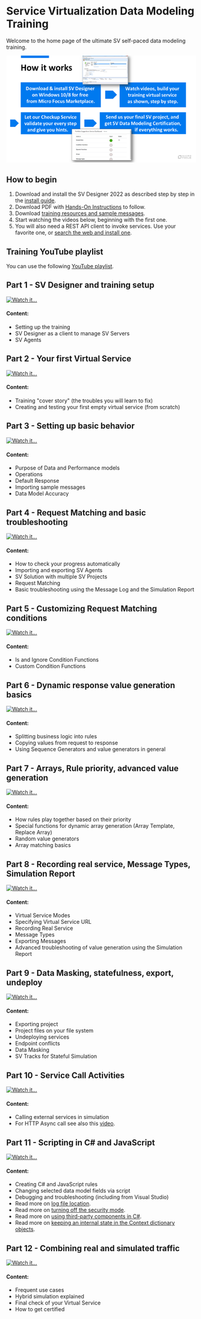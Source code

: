 
# Service Virtualization Data Modeling Training

Welcome to the home page of the ultimate SV self-paced data modeling training. 

![How it works](Resources/how-it-works.png)

## How to begin
1) Download and install the SV Designer 2022 as described step by step in the [install guide](/Install%20SV%20Designer.md).
2) Download PDF with [Hands-On Instructions](https://github.com/MicroFocus/sv-trainings/raw/main/Resources/SV%20Training%20-%20Hands%20On%202022.pdf) to follow.
3) Download [training resources and sample messages](https://github.com/MicroFocus/sv-trainings/raw/main/Resources/Training.zip).
4) Start watching the videos below, beginning with the first one.
5) You will also need a REST API client to invoke services. Use your favorite one, or [search the web and install one](https://www.google.com/search?q=rest+api+client).

## Training YouTube playlist
You can use the following [YouTube playlist](https://www.youtube.com/playlist?list=PLLkt3dLab1_Wu_Q_IatdF5fmE80vYsCAl).

## Part 1 - SV Designer and training setup 
[![Watch it...](https://img.youtube.com/vi/F0wKUiWvMmg/mqdefault.jpg)](https://youtu.be/F0wKUiWvMmg)
#### Content:
- Setting up the training
- SV Designer as a client to manage SV Servers
- SV Agents

## Part 2 - Your first Virtual Service 
[![Watch it...](https://img.youtube.com/vi/oeZ9gr7JnIc/mqdefault.jpg)](https://youtu.be/oeZ9gr7JnIc)
#### Content:
- Training "cover story" (the troubles you will learn to fix)
- Creating and testing your first empty virtual service (from scratch)

## Part 3 - Setting up basic behavior
[![Watch it...](https://img.youtube.com/vi/vepnZNQj198/mqdefault.jpg)](https://youtu.be/vepnZNQj198)
#### Content:
- Purpose of Data and Performance models
- Operations
- Default Response
- Importing sample messages
- Data Model Accuracy

## Part 4 - Request Matching and basic troubleshooting
[![Watch it...](https://img.youtube.com/vi/DwRfz_Rg6t0/mqdefault.jpg)](https://youtu.be/DwRfz_Rg6t0)
#### Content:
- How to check your progress automatically
- Importing and exporting SV Agents
- SV Solution with multiple SV Projects
- Request Matching
- Basic troubleshooting using the Message Log and the Simulation Report

## Part 5 - Customizing Request Matching conditions
[![Watch it...](https://img.youtube.com/vi/nPXhmsVgRJE/mqdefault.jpg)](https://youtu.be/nPXhmsVgRJE)
#### Content:
- Is and Ignore Condition Functions
- Custom Condition Functions

## Part 6 - Dynamic response value generation basics
[![Watch it...](https://img.youtube.com/vi/H_LGmvBTymc/mqdefault.jpg)](https://youtu.be/H_LGmvBTymc)
#### Content:
- Splitting business logic into rules
- Copying values from request to response
- Using Sequence Generators and value generators in general

## Part 7 - Arrays, Rule priority, advanced value generation
[![Watch it...](https://img.youtube.com/vi/p5Mj5zCFBSw/mqdefault.jpg)](https://youtu.be/p5Mj5zCFBSw)
#### Content:
- How rules play together based on their priority
- Special functions for dynamic array generation (Array Template, Replace Array)
- Random value generators
- Array matching basics

## Part 8 - Recording real service, Message Types, Simulation Report
[![Watch it...](https://img.youtube.com/vi/kRg3VHBL77U/mqdefault.jpg)](https://youtu.be/kRg3VHBL77U)
#### Content:
- Virtual Service Modes
- Specifying Virtual Service URL
- Recording Real Service
- Message Types
- Exporting Messages
- Advanced troubleshooting of value generation using the Simulation Report

## Part 9 - Data Masking, statefulness, export, undeploy
[![Watch it...](https://img.youtube.com/vi/3w7JrsFpep8/mqdefault.jpg)](https://youtu.be/3w7JrsFpep8)
#### Content:
- Exporting project
- Project files on your file system
- Undeploying services
- Endpoint conflicts
- Data Masking
- SV Tracks for Stateful Simulation

## Part 10 - Service Call Activities
[![Watch it...](https://img.youtube.com/vi/gcj12ExJWY4/mqdefault.jpg)](https://youtu.be/gcj12ExJWY4)
#### Content:
- Calling external services in simulation
- For HTTP Async call see also this [video](https://youtu.be/45iNyM5EkE0).

## Part 11 - Scripting in C# and JavaScript
[![Watch it...](https://img.youtube.com/vi/4XnvPVsOQmE/mqdefault.jpg)](https://youtu.be/4XnvPVsOQmE)
#### Content:
- Creating C# and JavaScript rules
- Changing selected data model fields via script
- Debugging and troubleshooting (including from Visual Studio)
- Read more on [log file location](https://admhelp.microfocus.com/sv/en/2022-2022-r1/Help/Content/UG/c_logs.htm).
- Read more on [turning off the security mode](https://admhelp.microfocus.com/sv/en/2022-2022-r1/Help/Content/UG/t_scripted_rule_Csharp.htm#mt-item-1).
- Read more on [using third-party components in C#](https://admhelp.microfocus.com/sv/en/2022-2022-r1/Help/Content/UG/t_Csharp_thirdpartylib.htm).
- Read more on [keeping an internal state in the Context dictionary objects](https://admhelp.microfocus.com/sv/en/2022-2022-r1/Help/Content/UG/t_scripted_rule.htm#mt-item-2).

## Part 12 - Combining real and simulated traffic
[![Watch it...](https://img.youtube.com/vi/pW5fQD4ngAg/mqdefault.jpg)](https://youtu.be/pW5fQD4ngAg)
#### Content:
- Frequent use cases
- Hybrid simulation explained
- Final check of your Virtual Service
- How to get certified
